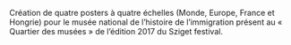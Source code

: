 Création de quatre posters à quatre échelles (Monde, Europe, France et Hongrie) pour le musée national de l’histoire de l’immigration présent au « Quartier des musées » de l’édition 2017 du Sziget festival.
